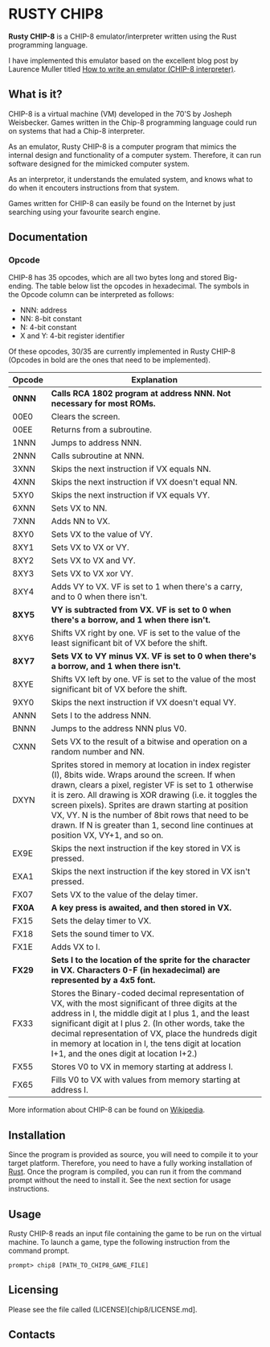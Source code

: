 # RUSTY CHIP8 

**Rusty CHIP-8** is a CHIP-8 emulator/interpreter written using the Rust programming language.

I have implemented this emulator based on the excellent blog post by Laurence Muller titled [How to write an emulator (CHIP-8 interpreter)](http://www.multigesture.net/articles/how-to-write-an-emulator-chip-8-interpreter/).


## What is it?

CHIP-8 is a virtual machine (VM) developed in the 70'S by Josheph Weisbecker. Games written in the Chip-8 programming language could run on systems that had a Chip-8 interpreter.

As an emulator, Rusty CHIP-8 is a computer program that mimics the internal design and functionality of a computer system. Therefore, it can run software designed for the mimicked computer system.

As an interpretor, it understands the emulated system, and knows what to do when it encouters instructions from that system.

Games written for CHIP-8 can easily be found on the Internet by just searching using your favourite search engine.

## Documentation

### Opcode
CHIP-8 has 35 opcodes, which are all two bytes long and stored Big-ending. The table below list the opcodes in hexadecimal. The symbols in the Opcode column can be interpreted as follows:

* NNN: address
* NN: 8-bit constant
* N: 4-bit constant
* X and Y: 4-bit register identifier

Of these opcodes, 30/35 are currently implemented in Rusty CHIP-8 (Opcodes in bold are the ones that need to be implemented). 

| Opcode | Explanation |
-------- | -------------
| **0NNN** | **Calls RCA 1802 program at address NNN. Not necessary for most ROMs.** |
| 00E0 | Clears the screen. |
| 00EE | Returns from a subroutine. |
| 1NNN | Jumps to address NNN. |
| 2NNN | Calls subroutine at NNN. |
| 3XNN | Skips the next instruction if VX equals NN. |
| 4XNN | Skips the next instruction if VX doesn't equal NN. |
| 5XY0 | Skips the next instruction if VX equals VY. |
| 6XNN | Sets VX to NN. |
| 7XNN | Adds NN to VX. |
| 8XY0 | Sets VX to the value of VY. |
| 8XY1 | Sets VX to VX or VY. |
| 8XY2 | Sets VX to VX and VY. |
| 8XY3 | Sets VX to VX xor VY. |
| 8XY4 | Adds VY to VX. VF is set to 1 when there's a carry, and to 0 when there isn't. |
| **8XY5** | **VY is subtracted from VX. VF is set to 0 when there's a borrow, and 1 when there isn't.** |
| 8XY6 | Shifts VX right by one. VF is set to the value of the least significant bit of VX before the shift. |
| **8XY7** | **Sets VX to VY minus VX. VF is set to 0 when there's a borrow, and 1 when there isn't.** |
| 8XYE | Shifts VX left by one. VF is set to the value of the most significant bit of VX before the shift.|
| 9XY0 | Skips the next instruction if VX doesn't equal VY. |
| ANNN | Sets I to the address NNN. |
| BNNN | Jumps to the address NNN plus V0. |
| CXNN | Sets VX to the result of a bitwise and operation on a random number and NN. |
| DXYN | Sprites stored in memory at location in index register (I), 8bits wide. Wraps around the screen. If when drawn, clears a pixel, register VF is set to 1 otherwise it is zero. All drawing is XOR drawing (i.e. it toggles the screen pixels). Sprites are drawn starting at position VX, VY. N is the number of 8bit rows that need to be drawn. If N is greater than 1, second line continues at position VX, VY+1, and so on. |
| EX9E | Skips the next instruction if the key stored in VX is pressed. |
| EXA1 | Skips the next instruction if the key stored in VX isn't pressed. |
| FX07 | Sets VX to the value of the delay timer. |
| **FX0A** | **A key press is awaited, and then stored in VX.** |
| FX15 | Sets the delay timer to VX. |
| FX18 | Sets the sound timer to VX. |
| FX1E | Adds VX to I.</sup> |
| **FX29** | **Sets I to the location of the sprite for the character in VX. Characters 0-F (in hexadecimal) are represented by a 4x5 font.** |
| FX33 | Stores the Binary-coded decimal representation of VX, with the most significant of three digits at the address in I, the middle digit at I plus 1, and the least significant digit at I plus 2. (In other words, take the decimal representation of VX, place the hundreds digit in memory at location in I, the tens digit at location I+1, and the ones digit at location I+2.) |
| FX55 | Stores V0 to VX in memory starting at address I.</sup> |
| FX65 | Fills V0 to VX with values from memory starting at address I.</sup> |

More information about CHIP-8 can be found on [Wikipedia](https://en.wikipedia.org/wiki/CHIP-8).

## Installation

Since the program is provided as source, you will need to compile it to your target platform. Therefore, you need to have a fully working installation of [Rust](http://www.rust-lang.org/). Once the program is compiled, you can run it from the command prompt without the need to install it. See the next section for usage instructions.

## Usage

Rusty CHIP-8 reads an input file containing the game to be run on the virtual machine. To launch a game, type the following instruction from the command prompt.

```
prompt> chip8 [PATH_TO_CHIP8_GAME_FILE]
```

## Licensing

Please see the file called (LICENSE)[chip8/LICENSE.md].

## Contacts
